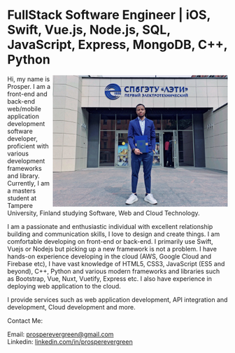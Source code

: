 
# FullStack Software Engineer | iOS, Swift, Vue.js, Node.js, SQL, JavaScript, Express, MongoDB, C++, Python 
<img src="https://github.com/prosperevergreen/prosperevergreen/blob/master/official-photo.jpg" align="right" width="400" />

Hi, my name is Prosper. I am a front-end and back-end web/mobile application development software developer, proficient with various development frameworks and library. Currently, I am a masters student at Tampere University, Finland studying Software, Web and Cloud Technology.

I am a passionate and enthusiastic individual with excellent relationship building and communication skills, I love to design and create things.
I am comfortable developing on front-end or back-end.
I primarily use Swift, Vuejs or Nodejs but picking up a new framework is not a problem.
I have hands-on experience developing in the cloud (AWS, Google Cloud and Firebase etc), I have vast knowledge of HTML5, CSS3, JavaScript (ES5 and beyond), C++, Python and various modern frameworks and libraries such as Bootstrap, Vue, Nuxt, Vuetify, Express etc. I also have experience in deploying web application to the cloud.

I provide services such as web application development, API integration and development, Cloud development and more.

Contact Me:

Email: [prosperevergreen@gmail.com](mailto:prosperevergreen@gmail.com) <br />
Linkedin: [linkedin.com/in/prosperevergreen](https://www.linkedin.com/in/prosperevergreen) <br />
